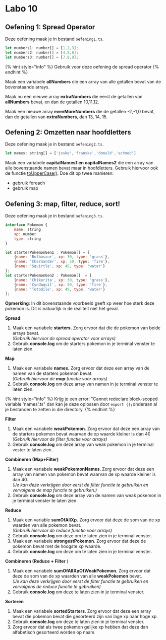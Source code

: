 # Labo 10

## Oefening 1: Spread Operator

Deze oefening maak je in bestand `oefening1.ts`.

```javascript
let numbers1: number[] = [1,2,3];
let numbers2: number[] = [4,5,6];
let numbers3: number[] = [7,8,9];
```

{% hint style="info" %}
Gebruik voor deze oefening de spread operator
{% endhint %}

Maak een variabele **allNumbers** die een array van alle getallen bevat van de bovenstaande arrays.&#x20;

Maak nu een nieuwe array **extraNumbers** die eerst de getallen van **allNumbers** bevat, en dan de getallen 10,11,12.

Maak een nieuwe array **evenMoreNumbers** die de getallen -2,-1,0 bevat, dan de getallen van **extraNumbers**, dan 13, 14, 15.

## Oefening 2: Omzetten naar hoofdletters

Deze oefening maak je in bestand `oefening2.ts`.

```javascript
let names: string[] = ['joske','franske','donald','achmed']
```

Maak een variabele **capitalNames1 en capitalNames2** die een array van alle bovenstaande namen bevat maar in hoofdletters. Gebruik hiervoor ook de functie [toUpperCase()](https://www.w3schools.com/jsref/jsref\_touppercase.asp). Doe dit op twee manieren:

* gebruik foreach
* gebruik map

## Oefening 3: map, filter, reduce, sort!

Deze oefening maak je in bestand `oefening3.ts`.

```javascript
interface Pokemon {
    name: string
    xp: number
    type: string
}

let starterPokemonGen1 : Pokemon[] = [
    {name: 'Bulbasaur', xp: 30, type: 'grass'},
    {name: 'Charmander', xp: 50, type: 'fire'},
    {name: 'Squirtle', xp: 45, type: 'water'}
];
let starterPokemonGen2 : Pokemon[]  = [
    {name: 'Chikorita', xp: 30, type: 'grass'},
    {name: 'Cyndaquil', xp: 50, type: 'fire'},
    {name: 'Totodile', xp: 45, type: 'water'}
];
```

**Opmerking**: In dit bovenstaande voorbeeld geeft xp weer hoe sterk deze pokemon is. Dit is natuurlijk in de realiteit niet het geval.

**Spread**

1. Maak een variabele **starters.** Zorg ervoor dat die de pokemon van beide arrays bevat. \
   _(Gebruik hiervoor de spread operator voor arrays)_
2. Gebruik **console.log** om de starters pokemon in je terminal venster te laten zien.

**Map**

1. Maak een variabele **names.** Zorg ervoor dat deze een array van de namen van de starters pokemon bevat. \
   _(Gebruik hiervoor de **map** functie voor arrays)_
2. Gebruik **console.log** om deze array van namen in je terminal venster te laten zien.

{% hint style="info" %}
Krijg je een error: "Cannot redeclare block-scoped variable 'names'.ts" dan kan je deze oplossen door `export {};`onderaan al je bestanden te zetten in die directory.
{% endhint %}

**Filter**

1. Maak een variabele **weakPokemon**. Zorg ervoor dat deze een array van de starters pokemon bevat waarvan de xp waarde kleiner is dan 40\
   _(Gebruik hiervoor de filter functie voor arrays)_
2. Gebruik **console.log** om deze array van weak pokemon in je terminal vester te laten zien.

**Combineren (Map+Filter)**

1. Maak een variabele **weakPokemonNames**. Zorg ervoor dat deze een array van namen van pokemon bevat waarvan de xp waarde kleiner is dan 40. \
   _(Je kan deze verkrijgen door eerst de filter functie te gebruiken en vervolgens de map functie te gebruiken.)_
2. Gebruik **console.log** om deze array van de namen van weak pokemon in je terminal venster te laten zien.

**Reduce**

1. Maak een variable **sumOfAllXp.** Zorg ervoor dat deze de som van de xp waarden van alle pokemon bevat.\
   _(Gebruik hiervoor de reduce functie voor arrays)_
2. Gebruik **console.log** om deze om te laten zien in je terminal venster.
3. Maak een variabele **strongestPokemon**. Zorg ervoor dat deze de pokemon bevat met de hoogste xp waarde.
4. Gebruik **console.log** om deze om te laten zien in je terminal venster.

**Combineren (Reduce + Filter** )

1. Maak een variabele **sumOfAllXpOfWeakPokemon**. Zorg ervoor dat deze de som van de xp waarden van alle **weakPokemon** bevat.\
   _(Je kan deze verkrijgen door eerst de filter functie te gebruiken en vervolgens de reduce functie te gebruiken)_
2. Gebruik **console.log** om deze te laten zien in je terminal venster.

**Sorteren**

1. Maak een variabele **sortedStarters**. Zorg ervoor dat deze een array bevat die pokemon bevat die gesorteerd zijn van lage xp naar hoge xp.
2. Gebruik **console.log** om deze te laten zien in je terminal venster.
3. Zorg ervoor dat als twee pokemon gelijke xp hebben dat deze dan alfabetisch gesorteerd worden op naam.

